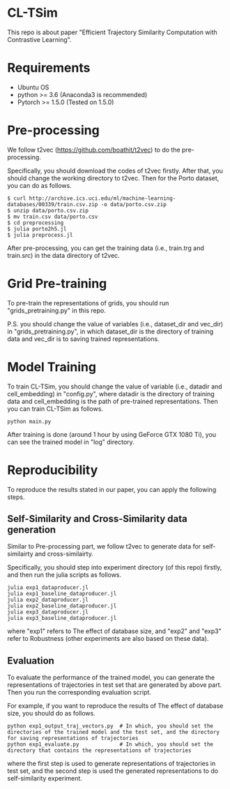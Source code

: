 # CL-TSim
This repo is about paper "Efficient Trajectory Similarity Computation with Contrastive Learning".

# Requirements
* Ubuntu OS
* python >= 3.6 (Anaconda3 is recommended)
* Pytorch >= 1.5.0 (Tested on 1.5.0)

# Pre-processing
We follow t2vec (https://github.com/boathit/t2vec) to do the pre-processing.

Specifically, you should download the codes of t2vec firstly. After that, you should change the working directory to t2vec. Then for the Porto dataset, you can do as follows.
```
$ curl http://archive.ics.uci.edu/ml/machine-learning-databases/00339/train.csv.zip -o data/porto.csv.zip
$ unzip data/porto.csv.zip
$ mv train.csv data/porto.csv
$ cd preprocessing
$ julia porto2h5.jl
$ julia preprocess.jl
```
After pre-processing, you can get the training data (i.e., train.trg and train.src) in the data directory of t2vec. 

# Grid Pre-training
To pre-train the representations of grids, you should run "grids_pretraining.py" in this repo. 

P.S. you should change the value of variables (i.e., dataset_dir and vec_dir) in "grids_pretraining.py", in which dataset_dir is the directory of training data and vec_dir is to saving trained representations.

# Model Training
To train CL-TSim, you should change the value of variable (i.e., datadir and cell_embedding) in "config.py", where datadir is the directory of training data and cell_embedding is the path of pre-trained representations. Then you can train CL-TSim as follows.
```
python main.py
```
After training is done (around 1 hour by using GeForce GTX 1080 Ti), you can see the trained model in "log" directory.

# Reproducibility
To reproduce the results stated in our paper, you can apply the following steps.
## Self-Similarity and Cross-Similarity data generation
Similar to Pre-processing part, we follow t2vec to generate data for self-similairty and cross-similairty.

Specifically, you should step into experiment directory (of this repo) firstly, and then run the julia scripts as follows.
```
julia exp1_dataproducer.jl
julia exp1_baseline_dataproducer.jl
julia exp2_dataproducer.jl
julia exp2_baseline_dataproducer.jl
julia exp3_dataproducer.jl
julia exp3_baseline_dataproducer.jl
```
where "exp1" refers to The effect of database size, and "exp2" and "exp3" refer to Robustness (other experiments are also based on these data). 
## Evaluation
To evaluate the performance of the trained model, you can generate the representations of trajectories in test set that are generated by above part. Then you run the corresponding evaluation script.

For example, if you want to reproduce the results of The effect of database size, you should do as follows.
```
python exp1_output_traj_vectors.py  # In which, you should set the directories of the trained model and the test set, and the directory for saving representations of trajectories
python exp1_evaluate.py             # In which, you should set the directory that contains the representations of trajectories
```
where the first step is used to generate representations of trajectories in test set, and the second step is used the generated representations to do self-similarity experiment. 
